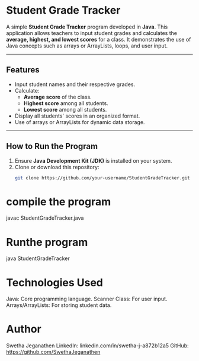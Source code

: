 # Student Grade Tracker

A simple **Student Grade Tracker** program developed in **Java**. This application allows teachers to input student grades and calculates the **average, highest, and lowest scores** for a class. It demonstrates the use of Java concepts such as arrays or ArrayLists, loops, and user input.

---

## Features

- Input student names and their respective grades.
- Calculate:
   - **Average score** of the class.
   - **Highest score** among all students.
   - **Lowest score** among all students.
- Display all students' scores in an organized format.
- Use of arrays or ArrayLists for dynamic data storage.

---

## How to Run the Program

1. Ensure **Java Development Kit (JDK)** is installed on your system.
2. Clone or download this repository:
   ```bash
   git clone https://github.com/your-username/StudentGradeTracker.git
# compile the program
javac StudentGradeTracker.java

# Runthe program
java StudentGradeTracker


# Technologies Used
Java: Core programming language.
Scanner Class: For user input.
Arrays/ArrayLists: For storing student data.


# Author
Swetha Jeganathen
LinkedIn: linkedin.com/in/swetha-j-a872b12a5
GitHub: https://github.com/SwethaJeganathen
